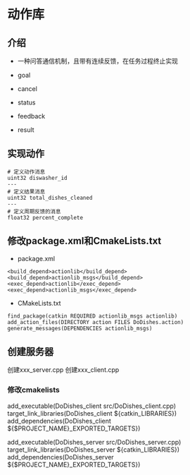 # 动作库

## 介绍

- 一种问答通信机制，且带有连续反馈，在任务过程终止实现

- goal
- cancel
- status
- feedback
- result
## 实现动作

```
# 定义动作消息
uint32 diswasher_id
---
# 定义结果消息
uint32 total_dishes_cleaned
---
# 定义周期反馈的消息
float32 percent_complete

```
## 修改package.xml和CmakeLists.txt

 - package.xml
 ```
 <build_depend>actionlib</build_depend>
 <build_depend>actionlib_msgs</build_depend>
 <exec_depend>actionlib</exec_depend>
 <exec_depend>actionlib_msgs</exec_depend>
 ```
 - CMakeLists.txt
  ```
  find_package(catkin REQUIRED actionlib_msgs actionlib)
  add_action_files(DIRECTORY action FILES DoDishes.action)
  generate_messages(DEPENDENCIES actionlib_msgs)
  ```
## 创建服务器
 创建xxx_server.cpp
 创建xxx_client.cpp

 ### 修改cmakelists
 add_executable(DoDishes_client src/DoDishes_client.cpp)
 target_link_libraries(DoDishes_client ${catkin_LIBRARIES})
 add_dependencies(DoDishes_client ${$PROJECT_NAME}_EXPORTED_TARGETS})

add_executable(DoDishes_server src/DoDishes_server.cpp)
 target_link_libraries(DoDishes_server ${catkin_LIBRARIES})
 add_dependencies(DoDishes_server ${$PROJECT_NAME}_EXPORTED_TARGETS})